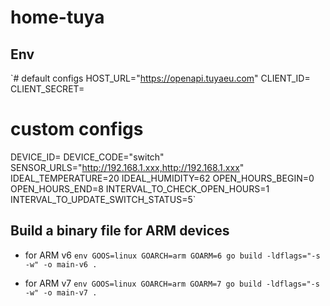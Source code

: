 # home-tuya

## Env

`# default configs
HOST_URL="https://openapi.tuyaeu.com"
CLIENT_ID=
CLIENT_SECRET=

# custom configs

DEVICE_ID=
DEVICE_CODE="switch"
SENSOR_URLS="http://192.168.1.xxx,http://192.168.1.xxx"
IDEAL_TEMPERATURE=20
IDEAL_HUMIDITY=62
OPEN_HOURS_BEGIN=0
OPEN_HOURS_END=8
INTERVAL_TO_CHECK_OPEN_HOURS=1
INTERVAL_TO_UPDATE_SWITCH_STATUS=5`

## Build a binary file for ARM devices

- for ARM v6
  `env GOOS=linux GOARCH=arm GOARM=6 go build -ldflags="-s -w" -o main-v6 .`

- for ARM v7
  `env GOOS=linux GOARCH=arm GOARM=7 go build -ldflags="-s -w" -o main-v7 .`
